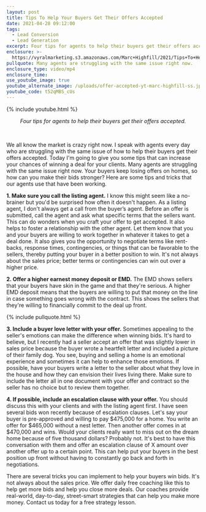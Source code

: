 ```yaml
---
layout: post
title: Tips To Help Your Buyers Get Their Offers Accepted
date: 2021-04-28 09:12:00
tags:
  - Lead Conversion
  - Lead Generation
excerpt: Four tips for agents to help their buyers get their offers accepted.
enclosure: >-
  https://vyralmarketing.s3.amazonaws.com/Marc+Highfill/2021/Tips+To+Help+Your+Buyers+Get+Their+Offers+Accepted.mp4
pullquote: Many agents are struggling with the same issue right now.
enclosure_type: video/mp4
enclosure_time:
use_youtube_image: true
youtube_alternate_image: /uploads/offer-accepted-yt-marc-highfill-ss.jpg
youtube_code: t52qMBS_cUs
---
```

{% include youtube.html %}

<center><em>Four tips for agents to help their buyers get their offers accepted.</em></center>

&nbsp;

We all know the market is crazy right now. I speak with agents every day who are struggling with the same issue of how to help their buyers get their offers accepted. Today I'm going to give you some tips that can increase your chances of winning a deal for your clients. Many agents are struggling with the same issue right now. Your buyers keep losing offers on homes, so how can you make their bids stronger? Here are some tips and tricks that our agents use that have been working.

**1\. Make sure you call the listing agent.** I know this might seem like a no-brainer but you'd be surprised how often it doesn't happen. As a listing agent, I don't always get a call from the buyer’s agent. Before an offer is submitted, call the agent and ask what specific terms that the sellers want. This can do wonders when you craft your offer to get accepted. It also helps to foster a relationship with the other agent. Let them know that you and your buyers are willing to work together in whatever it takes to get a deal done. It also gives you the opportunity to negotiate terms like rent-backs, response times, contingencies, or things that can be favorable to the sellers, thereby putting your buyer in a better position to win. It's not always about the sales price; better terms or contingencies can win out over a higher price.

**2\. Offer a higher earnest money deposit or EMD.** The EMD shows sellers that your buyers have skin in the game and that they're serious. A higher EMD deposit means that the buyers are willing to put that money on the line in case something goes wrong with the contract. This shows the sellers that they're willing to financially commit to the deal up front.

{% include pullquote.html %}

**3\. Include a buyer love letter with your offer.** Sometimes appealing to the seller's emotions can make the difference when winning bids. It's hard to believe, but I recently had a seller accept an offer that was slightly lower in sales price because the buyer wrote a heartfelt letter and included a picture of their family dog. You see, buying and selling a home is an emotional experience and sometimes it can help to enhance those emotions. If possible, have your buyers write a letter to the seller about what they love in the house and how they can envision their lives living there. Make sure to include the letter all in one document with your offer and contract so the seller has no choice but to review them together.

**4\. If possible, include an escalation clause with your offer.** You should discuss this with your clients and with the listing agent first. I have seen several bids won recently because of escalation clauses. Let's say your buyer is pre-approved and willing to pay $475,000 for a home. You write an offer for $465,000 without a nest letter. Then another offer comes in at $470,000 and wins. Would your clients really want to miss out on the dream home because of five thousand dollars? Probably not. It's best to have this conversation with them and offer an escalation clause of X amount over another offer up to a certain point. This can help put your buyers in the best position up front without having to constantly go back and forth in negotiations.

There are several tricks you can implement to help your buyers win bids. It's not always about the sales price. We offer daily free coaching like this to help get more bids and help you close more deals. Our coaches provide real-world, day-to-day, street-smart strategies that can help you make more money. Contact us today for a free strategy lesson.&nbsp;
